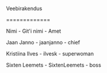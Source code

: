 Veebirakendus

=============


Nimi              - Git'i nimi    - Amet


Jaan Janno        - jaanjanno     - chief

Kristiina Ilves   - ilvesk        - superwoman

Sixten Leemets    - SixtenLeemets - boss
